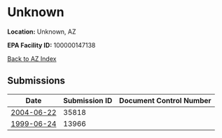 # Unknown

**Location:** Unknown, AZ

**EPA Facility ID:** 100000147138

[Back to AZ Index](../../index.md)

## Submissions

| Date | Submission ID | Document Control Number |
|------|--------------|-------------------------|
| [2004-06-22](submissions/35818.md) | 35818 |  |
| [1999-06-24](submissions/13966.md) | 13966 |  |
